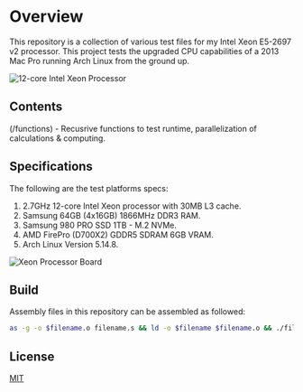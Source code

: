 # Overview

This repository is a collection of various test files for my Intel Xeon E5-2697 v2 processor. This project tests the upgraded CPU capabilities of a 2013 Mac Pro running Arch Linux from the ground up.

![12-core Intel Xeon Processor](/images/12-core_Intel_Xeon_Processor.png)

## Contents

(/functions) - Recusrive functions to test runtime, parallelization of calculations & computing.




## Specifications

The following are the test platforms specs:

1. 2.7GHz 12-core Intel Xeon processor with 30MB L3 cache.
2. Samsung 64GB (4x16GB) 1866MHz DDR3 RAM.
3. Samsung 980 PRO SSD 1TB - M.2 NVMe.
4. AMD FirePro (D700X2) GDDR5 SDRAM 6GB VRAM.
5. Arch Linux Version 5.14.8.

![Xeon Processor Board](/images/Xeon_Processor_Board.png)

## Build

Assembly files in this repository can be assembled as followed:

```bash
as -g -o $filename.o filename.s && ld -o $filename $filename.o && ./filename
```

## License

[MIT](https://choosealicense.com/licenses/mit/)
